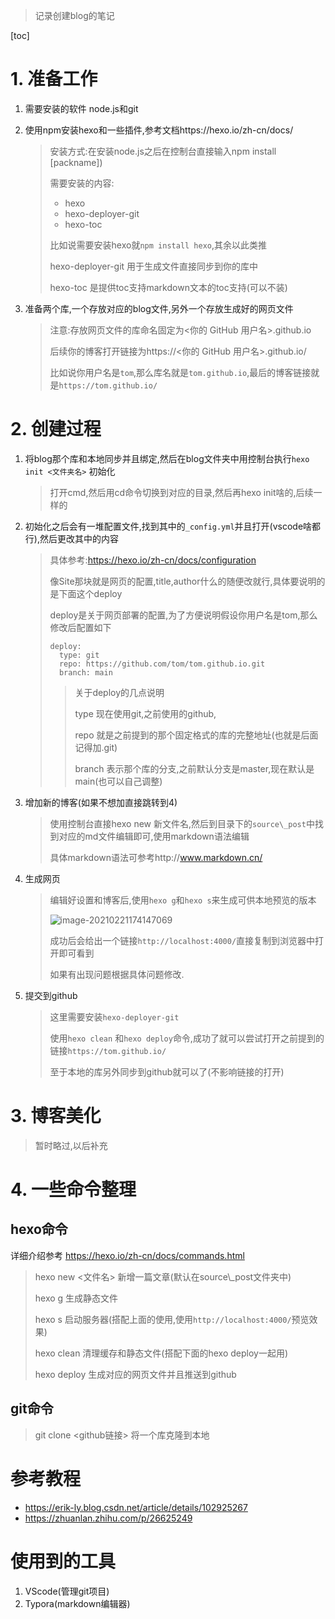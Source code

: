 > 记录创建blog的笔记

[toc]

# 1. 准备工作

1. 需要安装的软件 node.js和git

2. 使用npm安装hexo和一些插件,参考文档https://hexo.io/zh-cn/docs/
   
    > 安装方式:在安装node.js之后在控制台直接输入npm install [packname])
    >
    > 需要安装的内容:
    >
    > * hexo
    > * hexo-deployer-git
    > * hexo-toc
    >
    > 比如说需要安装hexo就`npm install hexo`,其余以此类推
    >
    > hexo-deployer-git 用于生成文件直接同步到你的库中   
    >
    > hexo-toc 是提供toc支持markdown文本的toc支持(可以不装)
    
3. 准备两个库,一个存放对应的blog文件,另外一个存放生成好的网页文件

    > 注意:存放网页文件的库命名固定为<你的 GitHub 用户名>.github.io
    >
    > 后续你的博客打开链接为https://<你的 GitHub 用户名>.github.io/
    >
    > 比如说你用户名是`tom`,那么库名就是`tom.github.io`,最后的博客链接就是`https://tom.github.io/`

# 2. 创建过程

1. 将blog那个库和本地同步并且绑定,然后在blog文件夹中用控制台执行`hexo init <文件夹名>` 初始化

   > 打开cmd,然后用cd命令切换到对应的目录,然后再hexo init啥的,后续一样的

2. 初始化之后会有一堆配置文件,找到其中的`_config.yml`并且打开(vscode啥都行),然后更改其中的内容

   > 具体参考:https://hexo.io/zh-cn/docs/configuration
   >
   > 像Site那块就是网页的配置,title,author什么的随便改就行,具体要说明的是下面这个deploy
   >
   > deploy是关于网页部署的配置,为了方便说明假设你用户名是tom,那么修改后配置如下
   >
   > ```
   > deploy:
   >   type: git
   >   repo: https://github.com/tom/tom.github.io.git
   >   branch: main
   > ```
   >
   > > 关于deploy的几点说明
   > >
   > > type 现在使用git,之前使用的github,
   > >
   > > repo 就是之前提到的那个固定格式的库的完整地址(也就是后面记得加.git)
   > >
   > > branch 表示那个库的分支,之前默认分支是master,现在默认是main(也可以自己调整)

3. 增加新的博客(如果不想加直接跳转到4)

   > 使用控制台直接hexo new 新文件名,然后到目录下的`source\_post`中找到对应的md文件编辑即可,使用markdown语法编辑
   >
   > 具体markdown语法可参考http://www.markdown.cn/

4. 生成网页

   > 编辑好设置和博客后,使用`hexo g`和`hexo s`来生成可供本地预览的版本
   >
   > ![image-20210221174147069](C:\Users\ASUS\AppData\Roaming\Typora\typora-user-images\image-20210221174147069.png)
   >
   > 成功后会给出一个链接`http://localhost:4000/`直接复制到浏览器中打开即可看到
   >
   > 如果有出现问题根据具体问题修改.

5. 提交到github

   > 这里需要安装`hexo-deployer-git`
   >
   > 使用`hexo clean` 和`hexo deploy`命令,成功了就可以尝试打开之前提到的链接`https://tom.github.io/`
   >
   > 至于本地的库另外同步到github就可以了(不影响链接的打开)

# 3. 博客美化

> 暂时略过,以后补充

# 4. 一些命令整理

## hexo命令

详细介绍参考 https://hexo.io/zh-cn/docs/commands.html

> hexo new <文件名> 新增一篇文章(默认在source\\_post文件夹中)
>
> hexo g  生成静态文件
>
> hexo s 启动服务器(搭配上面的使用,使用`http://localhost:4000/`预览效果)
>
> hexo clean 清理缓存和静态文件(搭配下面的hexo deploy一起用)
>
> hexo deploy 生成对应的网页文件并且推送到github

## git命令

> git clone <github链接>  将一个库克隆到本地



# 参考教程

* https://erik-ly.blog.csdn.net/article/details/102925267
* https://zhuanlan.zhihu.com/p/26625249

# 使用到的工具

1. VScode(管理git项目)
2. Typora(markdown编辑器)
